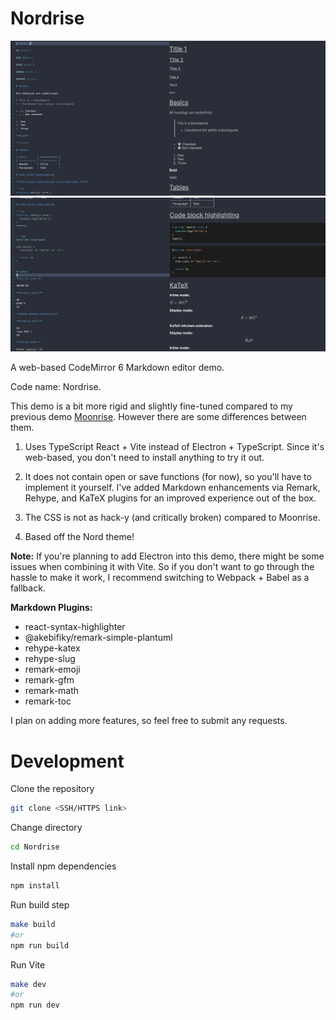 # Nordrise

![demo](./img/demo.png)
![demo2](./img/demo2.png)

A web-based CodeMirror 6 Markdown editor demo.

Code name: Nordrise.

This demo is a bit more rigid and slightly fine-tuned compared to my previous demo [Moonrise](https://github.com/alexwkleung/Moonrise). However there are some differences between them.

1) Uses TypeScript React + Vite instead of Electron + TypeScript. Since it's web-based, you don't need to install anything to try it out.

2) It does not contain open or save functions (for now), so you'll have to implement it yourself. I've added Markdown enhancements via Remark, Rehype, and KaTeX plugins for an improved experience out of the box. 

3) The CSS is not as hack-y (and critically broken) compared to Moonrise.

4) Based off the Nord theme!

**Note:** If you're planning to add Electron into this demo, there might be some issues when combining it with Vite. So if you don't want to go through the hassle to make it work, I recommend switching to Webpack + Babel as a fallback.

**Markdown Plugins:**

- react-syntax-highlighter
- @akebifiky/remark-simple-plantuml
- rehype-katex
- rehype-slug
- remark-emoji
- remark-gfm
- remark-math
- remark-toc

I plan on adding more features, so feel free to submit any requests.

# Development

Clone the repository

```bash
git clone <SSH/HTTPS link>
```

Change directory

```bash
cd Nordrise
```

Install npm dependencies

```bash
npm install
```

Run build step

```bash
make build
#or
npm run build
```

Run Vite

```bash
make dev
#or
npm run dev
```